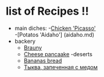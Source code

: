 # list of Recipes !!

- main diches:
	-[Chicken 'Picasso'](chicken.md)  
	-[Potatos 'Aidaho'] (aidaho.md)
- backery
	- [Brauny](brownie.md)
	- [Cheese pancaake](cheese_pancakes)
-deserts
	- [Bananas bread](bananas.md)
	- [Тыква, запеченная с медом](dovleac.md)
